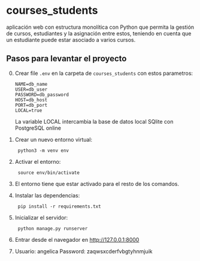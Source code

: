 # courses_students
aplicación web con estructura monolítica con Python que permita la gestión de cursos, estudiantes y la asignación entre estos, teniendo en cuenta que un estudiante puede estar asociado a varios cursos.


## Pasos para levantar el proyecto
0. Crear file `.env` en la carpeta de `courses_students` con estos parametros:
    ```
    NAME=db_name
    USER=db_user
    PASSWORD=db_password
    HOST=db_host
    PORT=db_port
    LOCAL=true
    ```
    La variable LOCAL intercambia la base de datos local SQlite con PostgreSQL online
    
1. Crear un nuevo entorno virtual:

        python3 -m venv env

2. Activar el entorno:

        source env/bin/activate

3. El entorno tiene que estar activado para el resto de los comandos.

4. Instalar las dependencias:

        pip install -r requirements.txt

5. Inicializar el servidor:

        python manage.py runserver

6. Entrar desde el navegador en http://127.0.0.1:8000

7. Usuario: angelica Password: zaqwsxcderfvbgtyhnmjuik

